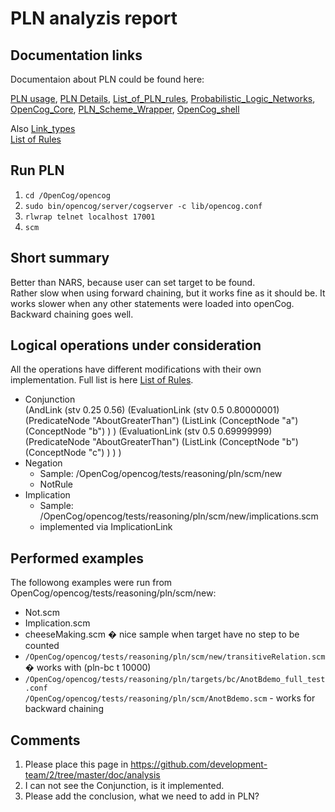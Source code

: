 # PLN analyzis report
## Documentation links
Documentaion about PLN could be found here:

[PLN usage](http://wiki.opencog.org/w/PLN_usage), [PLN Details](wiki.opencog.org/w/PLN_Details), [List_of_PLN_rules](http://wiki.opencog.org/w/List_of_PLN_rules), [Probabilistic_Logic_Networks](http://wiki.opencog.org/w/Probabilistic_Logic_Networks), [OpenCog_Core](http://wiki.opencog.org/w/OpenCog_Core), [PLN_Scheme_Wrapper](http://wiki.opencog.org/w/PLN_Scheme_Wrapper), [OpenCog_shell](http://wiki.opencog.org/w/OpenCog_shell)

Also [Link_types](http://wiki.opencog.org/w/Link_types)<br>
[List of Rules](http://wiki.opencog.org/w/List_of_PLN_Rules)

## Run PLN
1. `cd /OpenCog/opencog`
2. `sudo bin/opencog/server/cogserver -c lib/opencog.conf`
3. `rlwrap telnet localhost 17001`
4. `scm`

## Short summary
Better than NARS, because user can set target to be found. <br>
Rather slow when using forward chaining, but it works fine as it should be. It works slower when any other statements were loaded into openCog. <br>
Backward chaining goes well.

## Logical operations under consideration
All the operations have different modifications with their own implementation. Full list is here [List of Rules](http://wiki.opencog.org/w/List_of_PLN_Rules).

* Conjunction <br>
(AndLink (stv 0.25 0.56)
   (EvaluationLink (stv 0.5 0.80000001)
      (PredicateNode "AboutGreaterThan")
      (ListLink
         (ConceptNode "a")
         (ConceptNode "b")
      )
   )
   (EvaluationLink (stv 0.5 0.69999999)
      (PredicateNode "AboutGreaterThan")
      (ListLink
         (ConceptNode "b")
         (ConceptNode "c")
      )
   )
)
* Negation
  * Sample: /OpenCog/opencog/tests/reasoning/pln/scm/new
  * NotRule
* Implication 
  * Sample: /OpenCog/opencog/tests/reasoning/pln/scm/new/implications.scm 
  * implemented via ImplicationLink

## Performed examples 
The followong examples were run from OpenCog/opencog/tests/reasoning/pln/scm/new:

* Not.scm
* Implication.scm
* cheeseMaking.scm � nice sample when target have no step to be counted
* `/OpenCog/opencog/tests/reasoning/pln/scm/new/transitiveRelation.scm` � works with (pln-bc t 10000)
* `/OpenCog/opencog/tests/reasoning/pln/targets/bc/AnotBdemo_full_test.conf`<br>
  `/OpenCog/opencog/tests/reasoning/pln/scm/AnotBdemo.scm` - works for backward chaining

## Comments
 1. Please place this page in https://github.com/development-team/2/tree/master/doc/analysis
 1. I can not see the Conjunction, is it implemented.
 1. Please add the conclusion, what we need to add in PLN?